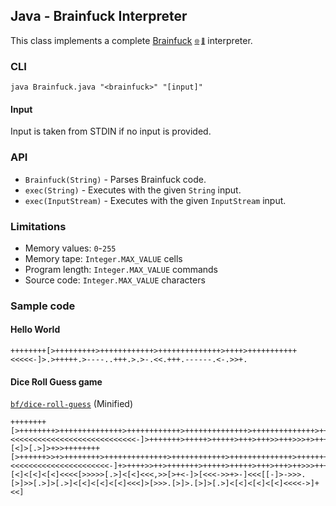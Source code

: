 ## Java - Brainfuck Interpreter

This class implements a complete [Brainfuck](/bf/) <sub><sup>[🌐](https://en.wikipedia.org/wiki/Brainfuck 'Wikipedia') [🍋](https://esolangs.org/wiki/Brainfuck 'Esolang')</sup></sub> interpreter.

### CLI

`java Brainfuck.java "<brainfuck>" "[input]"`

#### Input

Input is taken from STDIN if no input is provided.

### API

- `Brainfuck(String)` - Parses Brainfuck code.
- `exec(String)` - Executes with the given `String` input.
- `exec(InputStream)` - Executes with the given `InputStream` input.

### Limitations

- Memory values: `0`-`255`
- Memory tape: `Integer.MAX_VALUE` cells
- Program length: `Integer.MAX_VALUE` commands
- Source code: `Integer.MAX_VALUE` characters

### Sample code

#### Hello World
```brainfuck
++++++++[>+++++++++>++++++++++++>++++++++++++++>++++>+++++++++++<<<<<-]>.>+++++.>----..+++.>.>-.<<.+++.------.<-.>>+.
```

#### Dice Roll Guess game
[`bf/dice-roll-guess`](/bf/dice-roll-guess/) (Minified)
```brainfuck
++++++++[>++++++++>++++++++++++++>++++++++++++>++++++++++++++>++++++++++++++>++++>++++>++++>+++++>++++++>+++++>++++++>+++++>++++>++++++++>+++++++++++++++>++++>++++++++++>+++++++++++++>++++++++++++>++++++++++++++>+++++++++++>++++++++>++++++++++++++>+++++++++++++++>+++++++>++++++>++++++<<<<<<<<<<<<<<<<<<<<<<<<<<<<-]>+++++++>+++++>+++++>+++>+++>>+++>>>+>+++++>++++++>+>>++>+>>++++>>+>++++>+++++++>+++++++>+++++>+>+>+++++++>+++++++[<]>[.>]>+>>++++++++[>++++++>>+>++++++++>++++++++++++++>++++++++++++>++++++++++++++>++++++++++++++>+++++++>++++>>++++++++>+++++++++>+++++++++++++>++++++++++++>>+++++++++++++>++++++++++++++>++++++++++++++>++++++++++++>++++++++++++>++++++++++++++<<<<<<<<<<<<<<<<<<<<<<-]+>++++>>++>+++++++>+++++>+++++>+++>+++>++>>>+++>+>++++++>+++>>+++++++>++>++>+++++>+++>++++[<]<[<]<[<]<<<<[>>>>>[.>]<[<]<<<,>>[>+<-]>[<<<->>+>-]<<<[[-]>->>>.[>]>>[.>]>[.>]<[<]<[<]<[<]<<<]>[>>>.[>]>.[>]>[.>]<[<]<[<]<[<]<<<<->]+<<]
```
